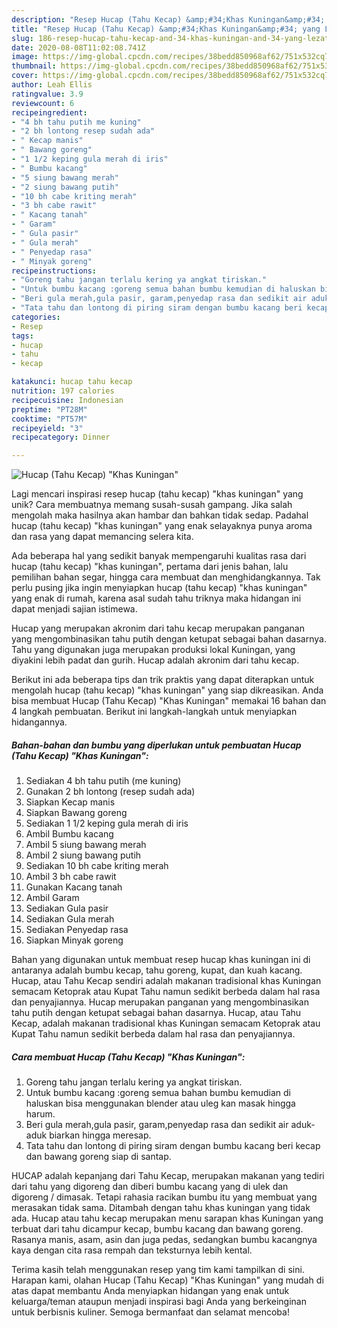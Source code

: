 ```yaml
---
description: "Resep Hucap (Tahu Kecap) &amp;#34;Khas Kuningan&amp;#34; yang Lezat Sekali"
title: "Resep Hucap (Tahu Kecap) &amp;#34;Khas Kuningan&amp;#34; yang Lezat Sekali"
slug: 186-resep-hucap-tahu-kecap-and-34-khas-kuningan-and-34-yang-lezat-sekali
date: 2020-08-08T11:02:08.741Z
image: https://img-global.cpcdn.com/recipes/38bedd850968af62/751x532cq70/hucap-tahu-kecap-khas-kuningan-foto-resep-utama.jpg
thumbnail: https://img-global.cpcdn.com/recipes/38bedd850968af62/751x532cq70/hucap-tahu-kecap-khas-kuningan-foto-resep-utama.jpg
cover: https://img-global.cpcdn.com/recipes/38bedd850968af62/751x532cq70/hucap-tahu-kecap-khas-kuningan-foto-resep-utama.jpg
author: Leah Ellis
ratingvalue: 3.9
reviewcount: 6
recipeingredient:
- "4 bh tahu putih me kuning"
- "2 bh lontong resep sudah ada"
- " Kecap manis"
- " Bawang goreng"
- "1 1/2 keping gula merah di iris"
- " Bumbu kacang"
- "5 siung bawang merah"
- "2 siung bawang putih"
- "10 bh cabe kriting merah"
- "3 bh cabe rawit"
- " Kacang tanah"
- " Garam"
- " Gula pasir"
- " Gula merah"
- " Penyedap rasa"
- " Minyak goreng"
recipeinstructions:
- "Goreng tahu jangan terlalu kering ya angkat tiriskan."
- "Untuk bumbu kacang :goreng semua bahan bumbu kemudian di haluskan bisa menggunakan blender atau uleg kan masak hingga harum."
- "Beri gula merah,gula pasir, garam,penyedap rasa dan sedikit air aduk-aduk biarkan hingga meresap."
- "Tata tahu dan lontong di piring siram dengan bumbu kacang beri kecap dan bawang goreng siap di santap."
categories:
- Resep
tags:
- hucap
- tahu
- kecap

katakunci: hucap tahu kecap 
nutrition: 197 calories
recipecuisine: Indonesian
preptime: "PT28M"
cooktime: "PT57M"
recipeyield: "3"
recipecategory: Dinner

---
```



![Hucap (Tahu Kecap) &#34;Khas Kuningan&#34;](https://img-global.cpcdn.com/recipes/38bedd850968af62/751x532cq70/hucap-tahu-kecap-khas-kuningan-foto-resep-utama.jpg)

Lagi mencari inspirasi resep hucap (tahu kecap) &#34;khas kuningan&#34; yang unik? Cara membuatnya memang susah-susah gampang. Jika salah mengolah maka hasilnya akan hambar dan bahkan tidak sedap. Padahal hucap (tahu kecap) &#34;khas kuningan&#34; yang enak selayaknya punya aroma dan rasa yang dapat memancing selera kita.

Ada beberapa hal yang sedikit banyak mempengaruhi kualitas rasa dari hucap (tahu kecap) &#34;khas kuningan&#34;, pertama dari jenis bahan, lalu pemilihan bahan segar, hingga cara membuat dan menghidangkannya. Tak perlu pusing jika ingin menyiapkan hucap (tahu kecap) &#34;khas kuningan&#34; yang enak di rumah, karena asal sudah tahu triknya maka hidangan ini dapat menjadi sajian istimewa.

Hucap yang merupakan akronim dari tahu kecap merupakan panganan yang mengombinasikan tahu putih dengan ketupat sebagai bahan dasarnya. Tahu yang digunakan juga merupakan produksi lokal Kuningan, yang diyakini lebih padat dan gurih. Hucap adalah akronim dari tahu kecap.


Berikut ini ada beberapa tips dan trik praktis yang dapat diterapkan untuk mengolah hucap (tahu kecap) &#34;khas kuningan&#34; yang siap dikreasikan. Anda bisa membuat Hucap (Tahu Kecap) &#34;Khas Kuningan&#34; memakai 16 bahan dan 4 langkah pembuatan. Berikut ini langkah-langkah untuk menyiapkan hidangannya.

<!--inarticleads1-->

##### Bahan-bahan dan bumbu yang diperlukan untuk pembuatan Hucap (Tahu Kecap) &#34;Khas Kuningan&#34;:

1. Sediakan 4 bh tahu putih (me kuning)
1. Gunakan 2 bh lontong (resep sudah ada)
1. Siapkan  Kecap manis
1. Siapkan  Bawang goreng
1. Sediakan 1 1/2 keping gula merah di iris
1. Ambil  Bumbu kacang
1. Ambil 5 siung bawang merah
1. Ambil 2 siung bawang putih
1. Sediakan 10 bh cabe kriting merah
1. Ambil 3 bh cabe rawit
1. Gunakan  Kacang tanah
1. Ambil  Garam
1. Sediakan  Gula pasir
1. Sediakan  Gula merah
1. Sediakan  Penyedap rasa
1. Siapkan  Minyak goreng


Bahan yang digunakan untuk membuat resep hucap khas kuningan ini di antaranya adalah bumbu kecap, tahu goreng, kupat, dan kuah kacang. Hucap, atau Tahu Kecap sendiri adalah makanan tradisional khas Kuningan semacam Ketoprak atau Kupat Tahu namun sedikit berbeda dalam hal rasa dan penyajiannya. Hucap merupakan panganan yang mengombinasikan tahu putih dengan ketupat sebagai bahan dasarnya. Hucap, atau Tahu Kecap, adalah makanan tradisional khas Kuningan semacam Ketoprak atau Kupat Tahu namun sedikit berbeda dalam hal rasa dan penyajiannya. 

<!--inarticleads2-->

##### Cara membuat Hucap (Tahu Kecap) &#34;Khas Kuningan&#34;:

1. Goreng tahu jangan terlalu kering ya angkat tiriskan.
1. Untuk bumbu kacang :goreng semua bahan bumbu kemudian di haluskan bisa menggunakan blender atau uleg kan masak hingga harum.
1. Beri gula merah,gula pasir, garam,penyedap rasa dan sedikit air aduk-aduk biarkan hingga meresap.
1. Tata tahu dan lontong di piring siram dengan bumbu kacang beri kecap dan bawang goreng siap di santap.


HUCAP adalah kepanjang dari Tahu Kecap, merupakan makanan yang tediri dari tahu yang digoreng dan diberi bumbu kacang yang di ulek dan digoreng / dimasak. Tetapi rahasia racikan bumbu itu yang membuat yang merasakan tidak sama. Ditambah dengan tahu khas kuningan yang tidak ada. Hucap atau tahu kecap merupakan menu sarapan khas Kuningan yang terbuat dari tahu dicampur kecap, bumbu kacang dan bawang goreng. Rasanya manis, asam, asin dan juga pedas, sedangkan bumbu kacangnya kaya dengan cita rasa rempah dan teksturnya lebih kental. 

Terima kasih telah menggunakan resep yang tim kami tampilkan di sini. Harapan kami, olahan Hucap (Tahu Kecap) &#34;Khas Kuningan&#34; yang mudah di atas dapat membantu Anda menyiapkan hidangan yang enak untuk keluarga/teman ataupun menjadi inspirasi bagi Anda yang berkeinginan untuk berbisnis kuliner. Semoga bermanfaat dan selamat mencoba!
